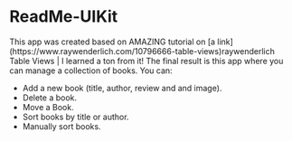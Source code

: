 # ReadMe-UIKit
<p>This app was created based on AMAZING tutorial on [a link](https://www.raywenderlich.com/10796666-table-views)raywenderlich Table Views </a>| I learned a ton from it! The final result is this app where you can manage a collection of books. You can: </p>
<ul>
  <li>Add a new book (title, author, review and and image).</li>
  <li>Delete a book.</li>
  <li>Move a Book.</li>
  <li>Sort books by title or author.</li>
  <li>Manually sort books.</li>
</ul>
